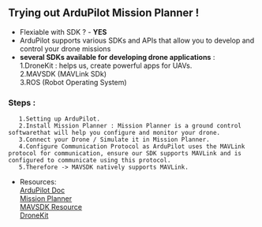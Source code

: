 ## Trying out ArduPilot Mission Planner !
 - Flexiable with SDK ? - **YES**
 - ArduPilot supports various SDKs and APIs that allow you to develop and control your drone missions
 - **several SDKs available for developing drone applications** :  
       1.DroneKit  : helps us, create powerful apps for UAVs.  
       2.MAVSDK (MAVLink SDk)   
       3.ROS (Robot Operating System)  

  ### Steps :  
       1.Setting up ArduPilot.     
       2.Install Mission Planner : Mission Planner is a ground control softwarethat will help you configure and monitor your drone.  
       3.Connect your Drone / Simulate it in Mission Planner.  
       4.Configure Communication Protocol as ArduPilot uses the MAVLink protocol for communication, ensure our SDK supports MAVLink and is configured to communicate using this protocol.  
       5.Therefore -> MAVSDK natively supports MAVLink.  

  - Resources:  
      [ArduPilot Doc](https://ardupilot.org/#)  
      [Mission Planner](https://ardupilot.org/planner/)    
      [MAVSDK Resource](https://github.com/mavlink/MAVSDK-docs)  
      [DroneKit](https://dronekit-python.readthedocs.io/en/latest/)  
       
